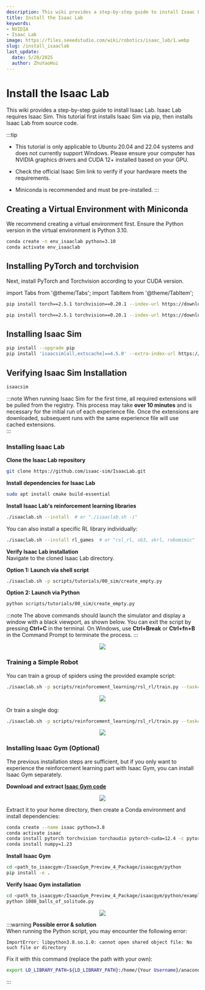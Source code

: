```yaml
---
description: This wiki provides a step-by-step guide to install Isaac Lab.
title: Install the Isaac Lab
keywords:
- NVIDIA
- Isaac Lab
image: https://files.seeedstudio.com/wiki/robotics/isaac_lab/1.webp
slug: /install_isaaclab
last_update:
  date: 5/28/2025
  author: ZhuYaoHui
---
```


# Install the Isaac Lab

This wiki provides a step-by-step guide to install Isaac Lab. Isaac Lab requires Isaac Sim. This tutorial first installs Isaac Sim via pip, then installs Isaac Lab from source code.

:::tip
- This tutorial is only applicable to Ubuntu 20.04 and 22.04 systems and does not currently support Windows. Please ensure your computer has NVIDIA graphics drivers and CUDA 12+ installed based on your GPU.

- Check the official Isaac Sim link to verify if your hardware meets the requirements.

- Miniconda is recommended and must be pre-installed.
:::

## Creating a Virtual Environment with Miniconda  
We recommend creating a virtual environment first. Ensure the Python version in the virtual environment is Python 3.10.  

```bash
conda create -n env_isaaclab python=3.10  
conda activate env_isaaclab  
```  

## Installing PyTorch and torchvision  
Next, install PyTorch and Torchvision according to your CUDA version.

import Tabs from '@theme/Tabs';
import TabItem from '@theme/TabItem';

<Tabs>


<TabItem value="CUDA 11+" label="CUDA 11+">

```bash
pip install torch==2.5.1 torchvision==0.20.1 --index-url https://download.pytorch.org/whl/cu118
```


</TabItem>

<TabItem value="CUDA 12+" label="CUDA 12+">

```bash
pip install torch==2.5.1 torchvision==0.20.1 --index-url https://download.pytorch.org/whl/cu121
```


</TabItem>

</Tabs>

## Installing Isaac Sim  
```bash
pip install --upgrade pip  
pip install 'isaacsim[all,extscache]==4.5.0' --extra-index-url https://pypi.nvidia.com  
```  

## Verifying Isaac Sim Installation  
```bash
isaacsim  
```  

:::note
When running Isaac Sim for the first time, all required extensions will be pulled from the registry. This process may take **over 10 minutes** and is necessary for the initial run of each experience file. Once the extensions are downloaded, subsequent runs with the same experience file will use cached extensions.  
:::

### Installing Isaac Lab  

**Clone the Isaac Lab repository**  
```bash
git clone https://github.com/isaac-sim/IsaacLab.git  
```  

**Install dependencies for Isaac Lab**  
```bash
sudo apt install cmake build-essential  
```  

**Install Isaac Lab's reinforcement learning libraries**  
```bash
./isaaclab.sh --install  # or "./isaaclab.sh -i"  
```  
You can also install a specific RL library individually:  
```bash
./isaaclab.sh --install rl_games  # or "rsl_rl, sb3, skrl, robomimic"  
```  

**Verify Isaac Lab installation**  
Navigate to the cloned Isaac Lab directory.  

**Option 1: Launch via shell script**  
```bash
./isaaclab.sh -p scripts/tutorials/00_sim/create_empty.py  
```  

**Option 2: Launch via Python**  
```bash
python scripts/tutorials/00_sim/create_empty.py  
```  

:::note
The above commands should launch the simulator and display a window with a black viewport, as shown below. You can exit the script by pressing **Ctrl+C** in the terminal. On Windows, use **Ctrl+Break** or **Ctrl+fn+B** in the Command Prompt to terminate the process.
:::

<div align="center">
    <img width={800} 
    src="https://files.seeedstudio.com/wiki/robotics/isaac_lab/1.png" />
</div>

### Training a Simple Robot  

You can train a group of spiders using the provided example script:  
```bash
./isaaclab.sh -p scripts/reinforcement_learning/rsl_rl/train.py --task=Isaac-Ant-v0 --headless
```  

<div align="center">
    <img width={800} 
    src="https://files.seeedstudio.com/wiki/robotics/isaac_lab/3.jpg" />
</div>


Or train a single dog:  
```bash
./isaaclab.sh -p scripts/reinforcement_learning/rsl_rl/train.py --task=Isaac-Velocity-Rough-Anymal-C-v0 --headless
```  

<div align="center">
    <img width={800} 
    src="https://files.seeedstudio.com/wiki/robotics/isaac_lab/2.jpg" />
</div>

### Installing Isaac Gym (Optional)  
The previous installation steps are sufficient, but if you only want to experience the reinforcement learning part with Isaac Gym, you can install Isaac Gym separately.  

**Download and extract [Isaac Gym code](https://developer.nvidia.com/isaac-gym/download)**  

<div align="center">
    <img width={800} 
    src="https://files.seeedstudio.com/wiki/robotics/isaac_lab/4.png" />
</div>

Extract it to your home directory, then create a Conda environment and install dependencies:  
```bash
conda create --name isaac python=3.8  
conda activate isaac  
conda install pytorch torchvision torchaudio pytorch-cuda=12.4 -c pytorch -c nvidia  
conda install numpy=1.23  
```  

**Install Isaac Gym**  
```bash
cd <path_to_isaacgym>/IsaacGym_Preview_4_Package/isaacgym/python  
pip install -e .  
```  

**Verify Isaac Gym installation**  
```bash
cd <path_to_isaacgym>/IsaacGym_Preview_4_Package/isaacgym/python/examples  
python 1080_balls_of_solitude.py  
```  

<div align="center">
    <img width={800} 
    src="https://files.seeedstudio.com/wiki/robotics/isaac_lab/5.png" />
</div>


:::warning
**Possible error & solution**  
When running the Python script, you may encounter the following error:  
```plaintext
ImportError: libpython3.8.so.1.0: cannot open shared object file: No such file or directory  
```  
Fix it with this command (replace the path with your own):  
```bash
export LD_LIBRARY_PATH=${LD_LIBRARY_PATH}:/home/{Your Username}/anaconda3/envs/pi/lib  
```  
:::